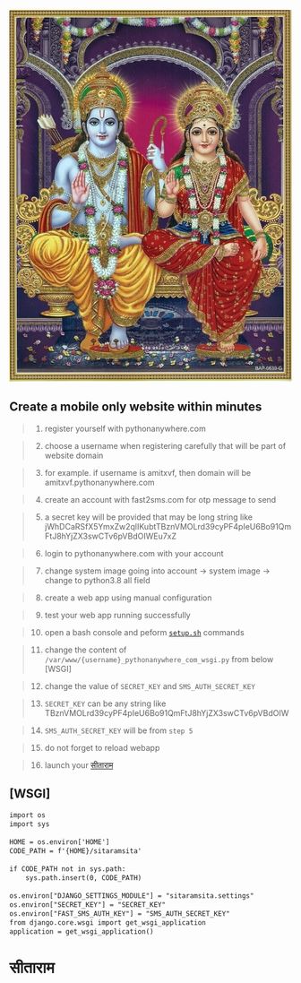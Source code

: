 ![सीताराम](accounts/static/accounts/img/sitaram.jpg)

## Create a mobile only website within minutes

> 1. register yourself with pythonanywhere.com

> 2. choose a username when registering carefully that will be part of website domain

> 3. for example. if username is amitxvf, then domain will be amitxvf.pythonanywhere.com

> 4. create an account with fast2sms.com for otp message to send

> 5. a secret key will be provided that may be long string like jWhDCaRSfX5YmxZw2qlIKubtTBznVMOLrd39cyPF4pIeU6Bo91QmFtJ8hYjZX3swCTv6pVBdOIWEu7xZ

> 6. login to pythonanywhere.com with your account

> 7. change system image going into account -> system image -> change to python3.8 all field

> 8. create a web app using manual configuration

> 9. test your web app running successfully

> 10. open a bash console and peform [`setup.sh`](https://github.com/amit1870/sitaramsita/blob/sitaram/setup.sh) commands

> 11. change the content of `/var/www/{username}_pythonanywhere_com_wsgi.py` from below [WSGI]

> 12. change the value of `SECRET_KEY` and `SMS_AUTH_SECRET_KEY`

> 13. `SECRET_KEY` can be any string like TBznVMOLrd39cyPF4pIeU6Bo91QmFtJ8hYjZX3swCTv6pVBdOIW

> 14. `SMS_AUTH_SECRET_KEY` will be from `step 5`

> 15. do not forget to reload webapp

> 16. launch your [सीताराम](https://amitxvf.pythonanywhere.com/)


## [WSGI]

```
import os
import sys

HOME = os.environ['HOME']
CODE_PATH = f'{HOME}/sitaramsita'

if CODE_PATH not in sys.path:
    sys.path.insert(0, CODE_PATH)

os.environ["DJANGO_SETTINGS_MODULE"] = "sitaramsita.settings"
os.environ["SECRET_KEY"] = "SECRET_KEY"
os.environ["FAST_SMS_AUTH_KEY"] = "SMS_AUTH_SECRET_KEY"
from django.core.wsgi import get_wsgi_application
application = get_wsgi_application()

```

# सीताराम